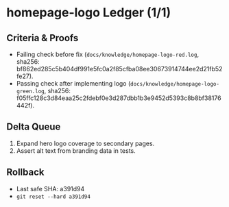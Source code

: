 # homepage-logo Ledger (1/1)

## Criteria & Proofs

- Failing check before fix (`docs/knowledge/homepage-logo-red.log`, sha256: bf862ed285c5b404df991e5fc0a2f85cfba08ee30673914744ee2d21fb52fe27).
- Passing check after implementing logo (`docs/knowledge/homepage-logo-green.log`, sha256: f05ffc128c3d84eaa25c2fdebf0e3d287dbb1b3e9452d5393c8b8bf38176442f).

## Delta Queue

1. Expand hero logo coverage to secondary pages.
2. Assert alt text from branding data in tests.

## Rollback

- Last safe SHA: a391d94
- `git reset --hard a391d94`
